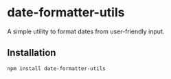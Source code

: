 # date-formatter-utils

A simple utility to format dates from user-friendly input.

## Installation
```sh
npm install date-formatter-utils
